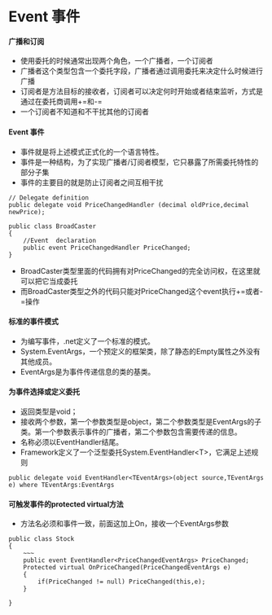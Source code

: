 ﻿# Event 事件
#### 广播和订阅
* 使用委托的时候通常出现两个角色，一个广播者，一个订阅者
* 广播者这个类型包含一个委托字段，广播者通过调用委托来决定什么时候进行广播
* 订阅者是方法目标的接收者，订阅者可以决定何时开始或者结束监听，方式是通过在委托商调用+=和-=
* 一个订阅者不知道和不干扰其他的订阅者
#### Event 事件
* 事件就是将上述模式正式化的一个语言特性。
* 事件是一种结构，为了实现广播者/订阅者模型，它只暴露了所需委托特性的部分子集
* 事件的主要目的就是防止订阅者之间互相干扰
```
// Delegate definition
public delegate void PriceChangedHandler (decimal oldPrice,decimal newPrice);

public class BroadCaster
{
    //Event  declaration
    public event PriceChangedHandler PriceChanged;
}
```
* BroadCaster类型里面的代码拥有对PriceChanged的完全访问权，在这里就可以把它当成委托
* 而BroadCaster类型之外的代码只能对PriceChanged这个event执行+=或者-=操作
#### 标准的事件模式
* 为编写事件，.net定义了一个标准的模式。
* System.EventArgs，一个预定义的框架类，除了静态的Empty属性之外没有其他成员。
* EventArgs是为事件传递信息的类的基类。
#### 为事件选择或定义委托
* 返回类型是void；
* 接收两个参数，第一个参数类型是object，第二个参数类型是EventArgs的子类。第一个参数表示事件的广播者，第二个参数包含需要传递的信息。
* 名称必须以EventHandler结尾。
* Framework定义了一个泛型委托System.EventHandler\<T>，它满足上述规则
```
public delegate void EventHandler<TEventArgs>(object source,TEventArgs e) where TEventArgs:EventArgs
```
#### 可触发事件的protected virtual方法
* 方法名必须和事件一致，前面这加上On，接收一个EventArgs参数
```
public class Stock
{
    ~~~
    public event EventHandler<PriceChangedEventArgs> PriceChanged;
    Protected virtual OnPriceChanged(PriceChangedEventArgs e)
    {
        if(PriceChanged != null) PriceChanged(this,e);
    }

}
```